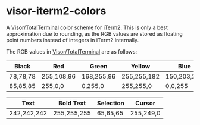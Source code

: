 # visor-iterm2-colors

A [Visor/TotalTerminal](http://totalterminal.binaryage.com/) color scheme for
[iTerm2](http://www.iterm2.com/). This is only a best approximation due to
rounding, as the RGB values are stored as floating point numbers instead of
integers in iTerm2 internally.

The RGB values in [Visor/TotalTerminal](http://totalterminal.binaryage.com/) are as follows:

| Black    | Red        | Green      | Yellow      | Blue        | Magenta     | Cyan        | White       |            |
| ---      | ---        | ---        | ---         | ---         | ---         | ---         | ---         | ---        |
| 78,78,78 | 255,108,96 | 168,255,96 | 255,255,182 | 150,203,254 | 255,115,253 | 156,255,255 | 238,238,238 | **Normal** |
| 85,85,85 | 255,0,0    | 0,255,0    | 255,255,0   | 0,0,255     | 255,0,255   | 0,255,255   | 255,255,255 | **Bold**   |

| Text        | Bold Text   | Selection | Cursor    |
| ---         | ---         | ---       | ---       |
| 242,242,242 | 255,255,255 | 65,65,65  | 255,249,0 |
